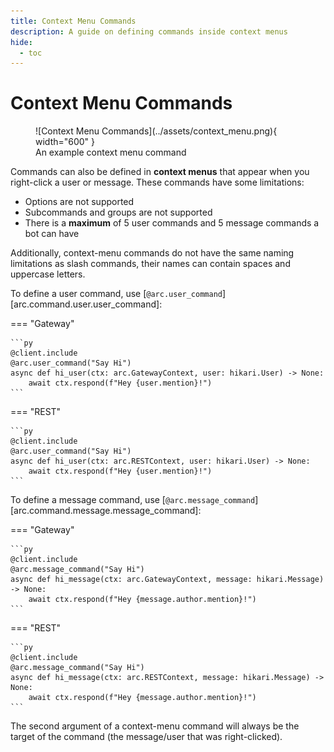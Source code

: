 ```yaml
---
title: Context Menu Commands
description: A guide on defining commands inside context menus
hide:
  - toc
---
```


# Context Menu Commands

<figure markdown>
  ![Context Menu Commands](../assets/context_menu.png){ width="600" }
  <figcaption>An example context menu command</figcaption>
</figure>

Commands can also be defined in **context menus** that appear when you right-click a user or message. These commands have some limitations:

- Options are not supported
- Subcommands and groups are not supported
- There is a **maximum** of 5 user commands and 5 message commands a bot can have

Additionally, context-menu commands do not have the same naming limitations as slash commands,
their names can contain spaces and uppercase letters.

To define a user command, use [`@arc.user_command`][arc.command.user.user_command]:

=== "Gateway"

    ```py
    @client.include
    @arc.user_command("Say Hi")
    async def hi_user(ctx: arc.GatewayContext, user: hikari.User) -> None:
        await ctx.respond(f"Hey {user.mention}!")
    ```

=== "REST"

    ```py
    @client.include
    @arc.user_command("Say Hi")
    async def hi_user(ctx: arc.RESTContext, user: hikari.User) -> None:
        await ctx.respond(f"Hey {user.mention}!")
    ```

To define a message command, use [`@arc.message_command`][arc.command.message.message_command]:

=== "Gateway"

    ```py
    @client.include
    @arc.message_command("Say Hi")
    async def hi_message(ctx: arc.GatewayContext, message: hikari.Message) -> None:
        await ctx.respond(f"Hey {message.author.mention}!")
    ```

=== "REST"

    ```py
    @client.include
    @arc.message_command("Say Hi")
    async def hi_message(ctx: arc.RESTContext, message: hikari.Message) -> None:
        await ctx.respond(f"Hey {message.author.mention}!")
    ```

The second argument of a context-menu command will always be the target of the command (the message/user that was right-clicked).
